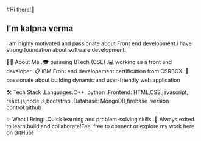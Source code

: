 #Hi there!👋
## I'm kalpna verma 

i am highly motivated and passionate 
about Front end development.i have 
strong foundation about software development. 


🧑‍🎓 About Me 
.🎓 pursuing BTech (CSE)
.💻 working as a front end developer 
.📋 IBM Front end developement 
 certification from CSRBOX
.🚀 passionate about building dynamic 
and user-friendly web application 


 🛠️ Tech Stack
 .Languages:C++, python 
 .Frontend: HTML,CSS,javascript,
  react.js,node.js,bootstrap 
 .Database: MongoDB,firebase
 .version control:github

 ✨ What I Bring:
  .Quick learning and problem-solving
  skills
  .🚀 Always exited to learn,build,and 
   collaborate!Feel free to connect or
   explore my work here on GitHub!
